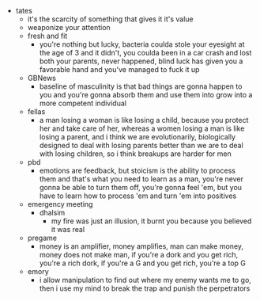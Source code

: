 - tates
  - it's the scarcity of something that gives it it's value
  - weaponize your attention
  - fresh and fit
    - you're nothing but lucky, bacteria coulda stole your eyesight at the age of 3 and it didn't, you coulda been in a car crash and lost both your parents, never happened, blind luck has given you a favorable hand and you've managed to fuck it up
  - GBNews
    - baseline of masculinity is that bad things are gonna happen to you and you're gonna absorb them and use them into grow into a more competent individual
  - fellas
    - a man losing a woman is like losing a child, because you protect her and take care of her, whereas a women losing a man is like losing a parent, and i think we are evolutionarily, biologically designed to deal with losing parents better than we are to deal with losing children, so i think breakups are harder for men
  - pbd
    - emotions are feedback, but stoicism is the ability to process them and that's what you need to learn as a man, you're never gonna be able to turn them off, you're gonna feel 'em, but you have to learn how to process 'em and turn 'em into positives
  - emergency meeting
    - dhalsim
      - my fire was just an illusion, it burnt you because you believed it was real
  - pregame
    - money is an amplifier, money amplifies, man can make money, money does not make man, if you're a dork and you get rich, you're a rich dork, if you're a G and you get rich, you're a top G
  - emory
    - i allow manipulation to find out where my enemy wants me to go, then i use my mind to break the trap and punish the perpetrators
